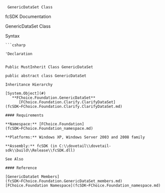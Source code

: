 ﻿     GenericDataSet Class                                                   

fcSDK Documentation

GenericDataSet Class

Syntax

```vbnet
```csharp

'Declaration
 

Public MustInherit Class GenericDataSet 

public abstract class GenericDataSet 

Inheritance Hierarchy

[System.Object](#)  
   **FChoice.Foundation.GenericDataSet**  
      [FChoice.Foundation.Clarify.ClarifyDataSet](fcSDK~FChoice.Foundation.Clarify.ClarifyDataSet.md)  

#### Requirements

**Namespace:** [FChoice.Foundation](fcSDK~FChoice.Foundation_namespace.md)

**Platforms:** Windows XP, Windows Server 2003 and 2008 family

**Assembly:** fcSDK (in C:\\dovetail\\dovetail-sdk\\build\\Release\\fcSDK.dll)

See Also

#### Reference

[GenericDataSet Members](fcSDK~FChoice.Foundation.GenericDataSet_members.md)  
[FChoice.Foundation Namespace](fcSDK~FChoice.Foundation_namespace.md)